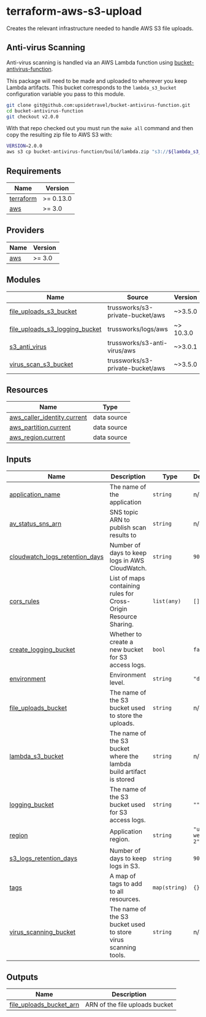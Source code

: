 
# terraform-aws-s3-upload

Creates the relevant infrastructure needed to handle AWS S3 file uploads.


## Anti-virus Scanning

Anti-virus scanning is handled via an AWS Lambda function using
[bucket-antivirus-function](https://github.com/upsidetravel/bucket-antivirus-function).

This package will need to be made and uploaded to wherever you keep Lambda artifacts. This bucket corresponds
to the `lambda_s3_bucket` configuration variable you pass to this module.


```sh
git clone git@github.com:upsidetravel/bucket-antivirus-function.git
cd bucket-antivirus-function
git checkout v2.0.0
```

With that repo checked out you must run the `make all` command and then copy the resulting zip file
to AWS S3 with:

```sh
VERSION=2.0.0
aws s3 cp bucket-antivirus-function/build/lambda.zip "s3://${lambda_s3_bucket}/anti-virus/${VERSION}/anti-virus.zip"
```

<!-- BEGINNING OF PRE-COMMIT-TERRAFORM DOCS HOOK -->
## Requirements

| Name | Version |
|------|---------|
| <a name="requirement_terraform"></a> [terraform](#requirement\_terraform) | >= 0.13.0 |
| <a name="requirement_aws"></a> [aws](#requirement\_aws) | >= 3.0 |

## Providers

| Name | Version |
|------|---------|
| <a name="provider_aws"></a> [aws](#provider\_aws) | >= 3.0 |

## Modules

| Name | Source | Version |
|------|--------|---------|
| <a name="module_file_uploads_s3_bucket"></a> [file\_uploads\_s3\_bucket](#module\_file\_uploads\_s3\_bucket) | trussworks/s3-private-bucket/aws | ~>3.5.0 |
| <a name="module_file_uploads_s3_logging_bucket"></a> [file\_uploads\_s3\_logging\_bucket](#module\_file\_uploads\_s3\_logging\_bucket) | trussworks/logs/aws | ~> 10.3.0 |
| <a name="module_s3_anti_virus"></a> [s3\_anti\_virus](#module\_s3\_anti\_virus) | trussworks/s3-anti-virus/aws | ~>3.0.1 |
| <a name="module_virus_scan_s3_bucket"></a> [virus\_scan\_s3\_bucket](#module\_virus\_scan\_s3\_bucket) | trussworks/s3-private-bucket/aws | ~>3.5.0 |

## Resources

| Name | Type |
|------|------|
| [aws_caller_identity.current](https://registry.terraform.io/providers/hashicorp/aws/latest/docs/data-sources/caller_identity) | data source |
| [aws_partition.current](https://registry.terraform.io/providers/hashicorp/aws/latest/docs/data-sources/partition) | data source |
| [aws_region.current](https://registry.terraform.io/providers/hashicorp/aws/latest/docs/data-sources/region) | data source |

## Inputs

| Name | Description | Type | Default | Required |
|------|-------------|------|---------|:--------:|
| <a name="input_application_name"></a> [application\_name](#input\_application\_name) | The name of the application | `string` | n/a | yes |
| <a name="input_av_status_sns_arn"></a> [av\_status\_sns\_arn](#input\_av\_status\_sns\_arn) | SNS topic ARN to publish scan results to | `string` | n/a | yes |
| <a name="input_cloudwatch_logs_retention_days"></a> [cloudwatch\_logs\_retention\_days](#input\_cloudwatch\_logs\_retention\_days) | Number of days to keep logs in AWS CloudWatch. | `string` | `90` | no |
| <a name="input_cors_rules"></a> [cors\_rules](#input\_cors\_rules) | List of maps containing rules for Cross-Origin Resource Sharing. | `list(any)` | `[]` | no |
| <a name="input_create_logging_bucket"></a> [create\_logging\_bucket](#input\_create\_logging\_bucket) | Whether to create a new bucket for S3 access logs. | `bool` | `false` | no |
| <a name="input_environment"></a> [environment](#input\_environment) | Environment level. | `string` | `"dev"` | no |
| <a name="input_file_uploads_bucket"></a> [file\_uploads\_bucket](#input\_file\_uploads\_bucket) | The name of the S3 bucket used to store the uploads. | `string` | n/a | yes |
| <a name="input_lambda_s3_bucket"></a> [lambda\_s3\_bucket](#input\_lambda\_s3\_bucket) | The name of the S3 bucket where the lambda build artifact is stored | `string` | n/a | yes |
| <a name="input_logging_bucket"></a> [logging\_bucket](#input\_logging\_bucket) | The name of the S3 bucket used for S3 access logs. | `string` | `""` | no |
| <a name="input_region"></a> [region](#input\_region) | Application region. | `string` | `"us-west-2"` | no |
| <a name="input_s3_logs_retention_days"></a> [s3\_logs\_retention\_days](#input\_s3\_logs\_retention\_days) | Number of days to keep logs in S3. | `string` | `90` | no |
| <a name="input_tags"></a> [tags](#input\_tags) | A map of tags to add to all resources. | `map(string)` | `{}` | no |
| <a name="input_virus_scanning_bucket"></a> [virus\_scanning\_bucket](#input\_virus\_scanning\_bucket) | The name of the S3 bucket used to store virus scanning tools. | `string` | n/a | yes |

## Outputs

| Name | Description |
|------|-------------|
| <a name="output_file_uploads_bucket_arn"></a> [file\_uploads\_bucket\_arn](#output\_file\_uploads\_bucket\_arn) | ARN of the file uploads bucket |
<!-- END OF PRE-COMMIT-TERRAFORM DOCS HOOK -->
